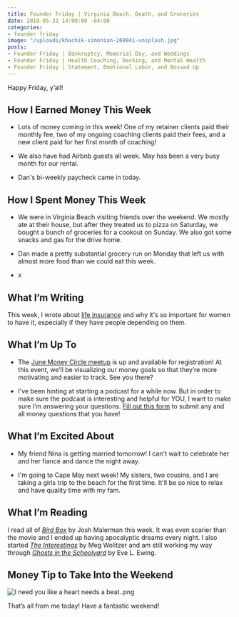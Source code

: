 ```yaml
---
title: Founder Friday | Virginia Beach, Death, and Groceries
date: 2019-05-31 14:00:00 -04:00
categories:
- founder friday
image: "/uploads/khachik-simonian-269941-unsplash.jpg"
posts:
- Founder Friday | Bankruptcy, Memorial Day, and Weddings
- Founder Friday | Health Coaching, Decking, and Mental Health
- Founder Friday | Statement, Emotional Labor, and Bossed Up
---
```


Happy Friday, y’all!

## How I Earned Money This Week

* Lots of money coming in this week! One of my retainer clients paid their monthly fee, two of my ongoing coaching clients paid their fees, and a new client paid for her first month of coaching!

* We also have had Airbnb guests all week. May has been a very busy month for our rental. 

* Dan's bi-weekly paycheck came in today. 

## **How I Spent Money This Week**

* We were in Virginia Beach visiting friends over the weekend. We mostly ate at their house, but after they treated us to pizza on Saturday, we bought a bunch of groceries for a cookout on Sunday. We also got some snacks and gas for the drive home. 

* Dan made a pretty substantial grocery run on Monday that left us with almost more food than we could eat this week. 

* x

## **What I’m Writing**

This week, I wrote about [life insurance](https://www.maggiegermano.com/blog/Why-Women-Should-Get-Life-Insurance/) and why it's so important for women to have it, especially if they have people depending on them.

## **What I’m Up To**

* The [June Money Circle meetup](https://www.eventbrite.com/e/money-circle-visualizing-your-money-goals-tickets-62153044429) is up and available for registration! At this event, we’ll be visualizing our money goals so that they’re more motivating and easier to track. See you there?

* I’ve been hinting at starting a podcast for a while now. But in order to make sure the podcast is interesting and helpful for YOU, I want to make sure I’m answering your questions. [Fill out this form](https://docs.google.com/forms/d/e/1FAIpQLSf75z5itnYO-XOLStoqY5FXwuf8YI37ye5OD21Wv7tBGAqIVQ/viewform?usp=sf_link) to submit any and all money questions that you have!

## **What I’m Excited About**

* My friend Nina is getting married tomorrow! I can't wait to celebrate her and her fiancé and dance the night away.

* I'm going to Cape May next week! My sisters, two cousins, and I are taking a girls trip to the beach for the first time. It'll be so nice to relax and have quality time with my fam. 

## **What I’m Reading**

I read all of *[Bird Box](https://www.goodreads.com/book/show/18498558-bird-box)* by Josh Malerman this week. It was even scarier than the movie and I ended up having apocalyptic dreams every night. I also started *[The Interestings](https://www.goodreads.com/book/show/15815333-the-interestings)* by Meg Wolitzer and am still working my way through *[Ghosts in the Schoolyard](https://www.goodreads.com/book/show/38923643-ghosts-in-the-schoolyard?from_search=true)* by Eve L. Ewing.

## **Money Tip to Take Into the Weekend**

![I need you like a heart needs a beat..png](/uploads/I%20need%20you%20like%20a%20heart%20needs%20a%20beat..png)

That’s all from me today! Have a fantastic weekend!